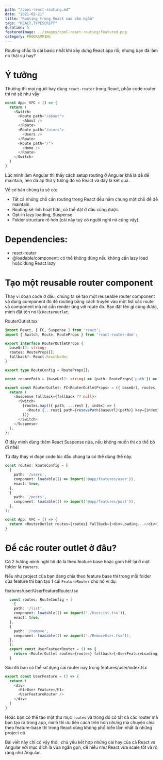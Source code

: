 ```yaml
---
path: "/cool-react-routing.md"
date: "2021-02-21"
title: "Routing trong React sao cho ngầu"
tags: "REACT,TYPESCRIPT"
duration: 5
featuredImage: ../images/cool-react-routing/featured.png
category: PROGRAMMING
---
```


Routing chắc là cái basic nhất khi xây dựng React app rồi, nhưng bạn đã làm nó thật sự hay? 

# Ý tưởng

Thường thì mọi người hay dùng `react-router` trong React, phần code router thì nó sẽ như vầy

```typescript
const App: VFC = () => {
  return (
    <Switch>
      <Route path="/about">
        <About />
      </Route>
      <Route path="/users">
        <Users />
      </Route>
      <Route path="/">
        <Home />
      </Route>
    </Switch>
  )
}
```

Lúc mình làm Angular thì thấy cách setup routing ở Angular khá là dễ để maintain, nên đã áp thử ý tưởng đó vô React và đây là kết quả.

Về cơ bản chúng ta sẽ có:
- Tất cả những chỗ cần routing trong React đều nằm chung một chỗ để dễ maintain.
- Routing sẽ linh hoạt hơn, có thể đặt ở đâu cũng được.
- Opt-in lazy loading, Suspense.
- Folder structure rõ hơn (cái này tuỳ có người nghĩ nó cũng vậy).

# Dependencies:

- react-router
- @loadable/component: có thể không dùng nếu không cần lazy load hoặc dùng React.lazy

# Tạo một reusable router component

Thay vì đoạn code ở đầu, chúng ta sẽ tạo một reuseable router component và dùng component đó để routing bằng cách truyền vào một list các route và component mà nó cần render ứng với route đó. Bạn đặt tên gì cũng được, mình đặt tên nó là `RouterOutlet`.

RouterOutlet.tsx

```typescript
import React, { FC, Suspense } from 'react';
import { Switch, Route, RouteProps } from 'react-router-dom';

export interface RouterOutletProps {
  baseUrl?: string;
  routes: RouteProps[];
  fallback?: React.ReactNode;
}

export type RouteConfig = RouteProps[];

const resovePath = (baseUrl?: string) => (path: RouteProps['path']) => `${baseUrl ?? ''}${path ?? ''}`;

export const RouterOutlet: FC<RouterOutletProps> = ({ baseUrl, routes, fallback }) => {
  return (
    <Suspense fallback={fallback ?? null}>
      <Switch>
        {routes.map(({ path, ...rest }, index) => (
          <Route {...rest} path={resovePath(baseUrl)(path)} key={index} />
        ))}
      </Switch>
    </Suspense>
  );
};
```

Ở đây mình dùng thêm React Suspense nữa, nếu không muốn thì có thể bỏ đi nhé!

Từ đây thay vì đoạn code lúc đầu chúng ta có thể dùng thế này.
```typescript
const routes: RouteConfig = [
  {
    path: '/users',
    component: loadable(() => import('@app/features/user')),
    exact: true,
  },
  {
    path: '/posts',
    component: loadable(() => import('@app/features/post')),
  },
];

const App: VFC = () => {
  return <RouterOutlet routes={routes} fallback={<div>Loading...</div>}/>
}

```

# Để các router outlet ở đâu?

Có 2 hướng mình nghĩ tới đó là theo feature base hoặc gom hết lại ở một folder là `routers`.

Nếu như project của bạn đang chia theo feature base thì trong mỗi folder của feature thì bạn tạo 1 cái `FeatureRouter` cho nó ví dụ:

features/user/UserFeatureRouter.tsx

```typescript
  const routes: RouteConfig = [
    {
    path: '/list',
    component: loadable(() => import('./UserList.tsx')),
    exact: true,
  },
  {
    path: '/remove',
    component: loadable(() => import('./RemoveUser.tsx')),
  },
  ];
  export const UserFeatuerRouter = () => {
    return <RouterOutlet routes={routes} fallback={<UserFeatureLoading/>}/>
  }
```

Sau đó bạn có thể sử dụng cái router này trong features/user/index.tsx

```typescript
export const UserFeature = () => {
  return (
    <div>
      <h1>User Feature</h1>
      <UserFeatureRouter />
    </div>
  )
}

```

Hoặc bạn có thể tạo một thư mục `routes` và trong đó có tất cả các router mà bạn tạo ra trong app, mình thì ưu tiên cách trên hơn nhưng mà chuyện chia theo feature-base thì trong React cũng không phổ biến lắm nhất là những project cũ.

Bài viết này chỉ có vậy thôi, chủ yếu kết hợp những cái hay của cả React và Angular với mục đích là vừa ngắn gọn, dễ hiểu như React vừa scale tốt và rõ ràng như Angular.

